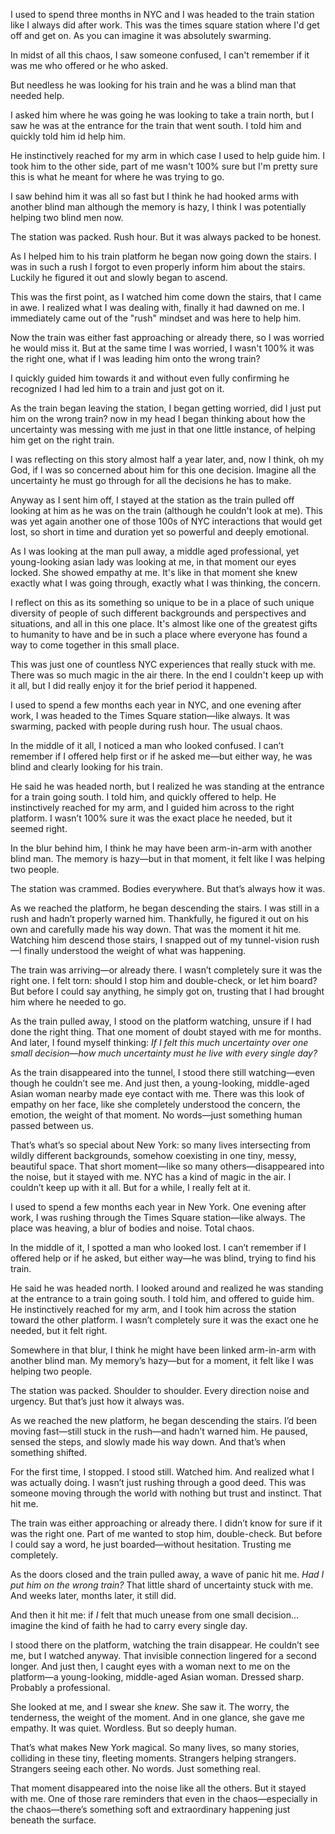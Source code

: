 
I used to spend three months in NYC and I was headed to the train station like I always did after work. This was the times square station where I'd get off and get on. As you can imagine it was absolutely swarming. 

In midst of all this chaos, I saw someone confused, I can't remember if it was me who offered or he who asked. 

But needless he was looking for his train and he was a blind man that needed help. 

I asked him where he was going he was looking to take a train north, but I saw he was at the entrance for the train that went south. I told him and quickly told him id help him. 

He instinctively reached for my arm in which case I used to help guide him. I took him to the other side, part of me wasn't 100% sure but I'm pretty sure this is what he meant for where he was trying to go. 

I saw behind him it was all so fast but I think he had hooked arms with another blind man although the memory is hazy, I think I was potentially helping two blind men now. 

The station was packed. Rush hour. But it was always packed to be honest. 

As I helped him to his train platform he began now going down the stairs. I was in such a rush I forgot to even properly inform him about the stairs. Luckily he figured it out and slowly began to ascend. 

This was the first point, as I watched him come down the stairs, that I came in awe. I realized what I was dealing with, finally it had dawned on me. I immediately came out of the "rush" mindset and was here to help him. 

Now the train was either fast approaching or already there, so I was worried he would miss it. But at the same time I was worried, I wasn't 100% it was the right one, what if I was leading him onto the wrong train? 

I quickly guided him towards it and without even fully confirming he recognized I had led him to a train and just got on it. 

As the train began leaving the station, I began getting worried, did I just put him on the wrong train? now in my head I began thinking about how the uncertainty was messing with me just in that one little instance, of helping him get on the right train. 


I was reflecting on this story almost half a year later, and, now I think, oh my God, if I was so concerned about him for this one decision. Imagine all the uncertainty he must go through for all the decisions he has to make. 

Anyway as I sent him off, I stayed at the station as the train pulled off looking at him as he was on the train (although he couldn't look at me). This was yet again another one of those 100s of NYC interactions that would get lost, so short in time and duration yet so powerful and deeply emotional. 

As I was looking at the man pull away, a middle aged professional, yet young-looking asian lady was looking at me, in that moment our eyes locked. She showed empathy at me. It's like in that moment she knew exactly what I was going through, exactly what I was thinking, the concern. 

I reflect on this as its something so unique to be in a place of such unique diversity of people of such different backgrounds and perspectives and situations, and all in this one place. It's almost like one of the greatest gifts to humanity to have and be in such a place where everyone has found a way to come together in this small place. 

This was just one of countless NYC experiences that really stuck with me. There was so much magic in the air there. In the end I couldn't keep up with it all, but I did really enjoy it for the brief period it happened. 






I used to spend a few months each year in NYC, and one evening after work, I was headed to the Times Square station—like always. It was swarming, packed with people during rush hour. The usual chaos.

In the middle of it all, I noticed a man who looked confused. I can’t remember if I offered help first or if he asked me—but either way, he was blind and clearly looking for his train.

He said he was headed north, but I realized he was standing at the entrance for a train going south. I told him, and quickly offered to help. He instinctively reached for my arm, and I guided him across to the right platform. I wasn’t 100% sure it was the exact place he needed, but it seemed right.

In the blur behind him, I think he may have been arm-in-arm with another blind man. The memory is hazy—but in that moment, it felt like I was helping two people.

The station was crammed. Bodies everywhere. But that’s always how it was.

As we reached the platform, he began descending the stairs. I was still in a rush and hadn’t properly warned him. Thankfully, he figured it out on his own and carefully made his way down. That was the moment it hit me. Watching him descend those stairs, I snapped out of my tunnel-vision rush—I finally understood the weight of what was happening.

The train was arriving—or already there. I wasn’t completely sure it was the right one. I felt torn: should I stop him and double-check, or let him board? But before I could say anything, he simply got on, trusting that I had brought him where he needed to go.

As the train pulled away, I stood on the platform watching, unsure if I had done the right thing. That one moment of doubt stayed with me for months. And later, I found myself thinking: _If I felt this much uncertainty over one small decision—how much uncertainty must he live with every single day?_

As the train disappeared into the tunnel, I stood there still watching—even though he couldn’t see me. And just then, a young-looking, middle-aged Asian woman nearby made eye contact with me. There was this look of empathy on her face, like she completely understood the concern, the emotion, the weight of that moment. No words—just something human passed between us.

That’s what’s so special about New York: so many lives intersecting from wildly different backgrounds, somehow coexisting in one tiny, messy, beautiful space. That short moment—like so many others—disappeared into the noise, but it stayed with me. NYC has a kind of magic in the air. I couldn’t keep up with it all. But for a while, I really felt at it.





I used to spend a few months each year in New York. One evening after work, I was rushing through the Times Square station—like always. The place was heaving, a blur of bodies and noise. Total chaos.

In the middle of it, I spotted a man who looked lost. I can’t remember if I offered help or if he asked, but either way—he was blind, trying to find his train.

He said he was headed north. I looked around and realized he was standing at the entrance to a train going south. I told him, and offered to guide him. He instinctively reached for my arm, and I took him across the station toward the other platform. I wasn’t completely sure it was the exact one he needed, but it felt right.

Somewhere in that blur, I think he might have been linked arm-in-arm with another blind man. My memory’s hazy—but for a moment, it felt like I was helping two people.

The station was packed. Shoulder to shoulder. Every direction noise and urgency. But that’s just how it always was.

As we reached the new platform, he began descending the stairs. I’d been moving fast—still stuck in the rush—and hadn’t warned him. He paused, sensed the steps, and slowly made his way down. And that’s when something shifted.

For the first time, I stopped. I stood still. Watched him. And realized what I was actually doing. I wasn’t just rushing through a good deed. This was someone moving through the world with nothing but trust and instinct. That hit me.

The train was either approaching or already there. I didn’t know for sure if it was the right one. Part of me wanted to stop him, double-check. But before I could say a word, he just boarded—without hesitation. Trusting me completely.

As the doors closed and the train pulled away, a wave of panic hit me. _Had I put him on the wrong train?_ That little shard of uncertainty stuck with me. And weeks later, months later, it still did.

And then it hit me: if _I_ felt that much unease from one small decision… imagine the kind of faith he had to carry every single day.

I stood there on the platform, watching the train disappear. He couldn’t see me, but I watched anyway. That invisible connection lingered for a second longer. And just then, I caught eyes with a woman next to me on the platform—a young-looking, middle-aged Asian woman. Dressed sharp. Probably a professional.

She looked at me, and I swear she _knew_. She saw it. The worry, the tenderness, the weight of the moment. And in one glance, she gave me empathy. It was quiet. Wordless. But so deeply human.

That’s what makes New York magical. So many lives, so many stories, colliding in these tiny, fleeting moments. Strangers helping strangers. Strangers seeing each other. No words. Just something real.

That moment disappeared into the noise like all the others. But it stayed with me. One of those rare reminders that even in the chaos—especially in the chaos—there’s something soft and extraordinary happening just beneath the surface.